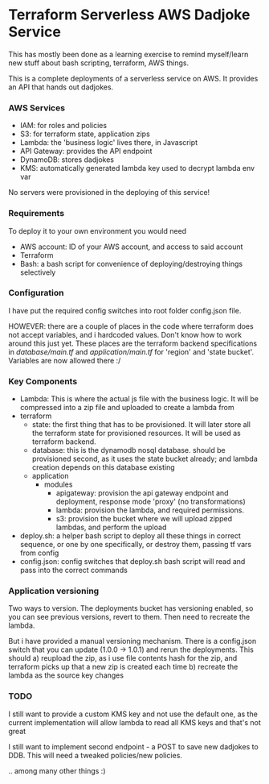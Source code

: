 # Terraform Serverless AWS Dadjoke Service

This has mostly been done as a learning exercise to remind myself/learn new stuff about bash scripting, terraform, AWS things.

This is a complete deployments of a serverless service on AWS. It provides an API that hands out dadjokes.

### AWS Services
- IAM: for roles and policies
- S3: for terraform state, application zips
- Lambda: the 'business logic' lives there, in Javascript
- API Gateway: provides the API endpoint
- DynamoDB: stores dadjokes
- KMS: automatically generated lambda key used to decrypt lambda env var

No servers were provisioned in the deploying of this service!

### Requirements

To deploy it to your own environment you would need
- AWS account: ID of your AWS account, and access to said account
- Terraform
- Bash: a bash script for convenience of deploying/destroying things selectively

### Configuration

I have put the required config switches into root folder config.json file.

HOWEVER: there are a couple of places in the code where terraform does not accept variables, and i hardcoded values. Don't know how to work around this just yet.
These places are the terraform backend specifications in *database/main.tf* and *application/main.tf*
for 'region' and 'state bucket'. Variables are now allowed there :/

### Key Components

- Lambda: This is where the actual js file with the business logic. It will be compressed into a zip file and uploaded to create a lambda from
- terraform
  - state: the first thing that has to be provisioned. It will later store all the terraform state for provisioned resources. It will be used as terraform backend.
  - database: this is the dynamodb nosql database. should be provisioned second, as it uses the state bucket already; and lambda creation depends on this database existing
  - application
    - modules
      - apigateway: provision the api gateway endpoint and deployment, response mode 'proxy' (no transformations)
      - lambda: provision the lambda, and required permissions.
      - s3: provision the bucket where we will upload zipped lambdas, and perform the upload
- deploy.sh: a helper bash script to deploy all these things in correct sequence, or one by one specifically, or destroy them, passing tf vars from config
- config.json: config switches that deploy.sh bash script will read and pass into the correct commands

### Application versioning

Two ways to version. The deployments bucket has versioning enabled, so you can see previous versions, revert to them. Then need to recreate the lambda.

But i have provided a manual versioning mechanism. There is a config.json switch that you can update (1.0.0 -> 1.0.1) and rerun the deployments.
This should a) reupload the zip, as i use file contents hash for the zip, and terraform picks up that a new zip is created each time
b) recreate the lambda as the source key changes

### TODO

I still want to provide a custom KMS key and not use the default one, as the current implementation
will allow lambda to read all KMS keys and that's not great

I still want to implement second endpoint - a POST to save new dadjokes to DDB. This will need a tweaked policies/new policies.

.. among many other things :)